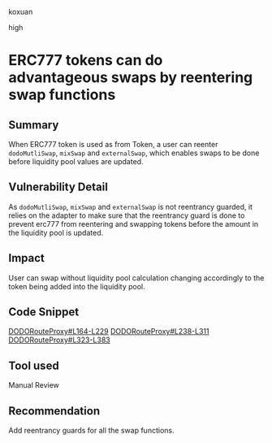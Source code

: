 koxuan

high

# ERC777 tokens can do advantageous swaps by reentering swap functions

## Summary
When ERC777 token is used as from Token, a user can reenter `dodoMutliSwap`, `mixSwap` and `externalSwap`, which enables swaps to be done before liquidity pool values are updated.  

## Vulnerability Detail
As `dodoMutliSwap`, `mixSwap` and `externalSwap` is not reentrancy guarded, it relies on the adapter to make sure that the reentrancy guard is done to prevent erc777 from reentering and swapping tokens before the amount in the liquidity pool is updated.  

## Impact
User can swap without liquidity pool calculation changing accordingly to the token being added into the liquidity pool.

## Code Snippet
[DODORouteProxy#L164-L229](https://github.com/sherlock-audit/2022-11-dodo/blob/main/contracts/SmartRoute/DODORouteProxy.sol#L164-L229)
[DODORouteProxy#L238-L311](https://github.com/sherlock-audit/2022-11-dodo/blob/main/contracts/SmartRoute/DODORouteProxy.sol#L238-L311)
[DODORouteProxy#L323-L383](https://github.com/sherlock-audit/2022-11-dodo/blob/main/contracts/SmartRoute/DODORouteProxy.sol#L323-L383)


## Tool used

Manual Review

## Recommendation
Add  reentrancy guards for all the swap functions.
